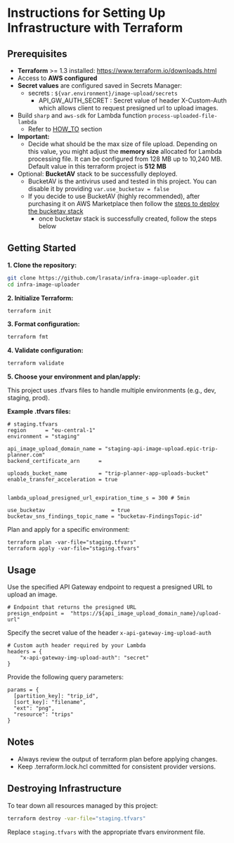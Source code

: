 # Instructions for Setting Up Infrastructure with Terraform

## Prerequisites

- **Terraform** >= 1.3 installed: https://www.terraform.io/downloads.html
- Access to **AWS configured**
- **Secret values** are configured saved in Secrets Manager:
  - secrets : `${var.environment}/image-upload/secrets`
    - API_GW_AUTH_SECRET : Secret value of header X-Custom-Auth which allows client to request presigned url to upload images.
- Build `sharp` and `aws-sdk` for Lambda function `process-uploaded-file-lambda`
  - Refer to [HOW_TO](HOW_TO.md) section
- **Important:**
  - Decide what should be the max size of file upload. Depending on this value, you might adjust the **memory size** allocated for Lambda processing file. It can be configured from 128 MB up to 10,240 MB. Default value in this terraform project is **512 MB**
- Optional: **BucketAV** stack to be successfully deployed.
  - BucketAV is the antivirus used and tested in this project. You can disable it by providing `var.use_bucketav = false`
  - If you decide to use BucketAV (highly recommended), after purchasing it on AWS Marketplace then follow the [steps to deploy the bucketav stack](https://bucketav.com/help/setup-guide/amazon-s3-step-1.html)
    - once bucketav stack is successfully created, follow the steps below

## Getting Started

**1. Clone the repository:**

```bash
git clone https://github.com/lrasata/infra-image-uploader.git
cd infra-image-uploader
```

**2. Initialize Terraform:**

````bash
terraform init
````

**3. Format configuration:**

````bash
terraform fmt
````

**4. Validate configuration:**

````bash
terraform validate
````

**5. Choose your environment and plan/apply:**

This project uses .tfvars files to handle multiple environments (e.g., dev, staging, prod).

**Example .tfvars files:**

````text
# staging.tfvars
region      = "eu-central-1"
environment = "staging"

api_image_upload_domain_name = "staging-api-image-upload.epic-trip-planner.com"
backend_certificate_arn      =

uploads_bucket_name          = "trip-planner-app-uploads-bucket"
enable_transfer_acceleration = true


lambda_upload_presigned_url_expiration_time_s = 300 # 5min

use_bucketav                     = true
bucketav_sns_findings_topic_name = "bucketav-FindingsTopic-id"
````


Plan and apply for a specific environment:

````text
terraform plan -var-file="staging.tfvars"
terraform apply -var-file="staging.tfvars"
````

## Usage 

Use the specified API Gateway endpoint to request a presigned URL to upload an image.

````text
# Endpoint that returns the presigned URL
presign_endpoint =  "https://${api_image_upload_domain_name}/upload-url"
````

Specify the secret value of the header `x-api-gateway-img-upload-auth`

````text
# Custom auth header required by your Lambda
headers = {
    "x-api-gateway-img-upload-auth": "secret"
}
````

Provide the following query parameters:

````text
params = {
  [partition_key]: "trip_id",
  [sort_key]: "filename",
  "ext": "png",
  "resource": "trips"
}
````

## Notes

- Always review the output of terraform plan before applying changes.
- Keep .terraform.lock.hcl committed for consistent provider versions.

## Destroying Infrastructure

To tear down all resources managed by this project:

````bash
terraform destroy -var-file="staging.tfvars"
````

Replace `staging.tfvars` with the appropriate tfvars environment file.